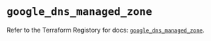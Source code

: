 # `google_dns_managed_zone`

Refer to the Terraform Registory for docs: [`google_dns_managed_zone`](https://www.terraform.io/docs/providers/google/r/dns_managed_zone).

